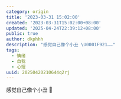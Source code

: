 ```yaml
---
category: origin
title: '2023-03-31 15:02:00'
created: '2023-03-31T15:02:00+08:00'
updated: '2025-04-24T22:39:12+08:00'
public: true
author: dkphhh
description: "感觉自己像个小丑 \U0001F921……"
tags:
  - 情绪
  - 自我
  - 心理
uuid: 20250420210644q2rj
---
```


感觉自己像个小丑 🤡
